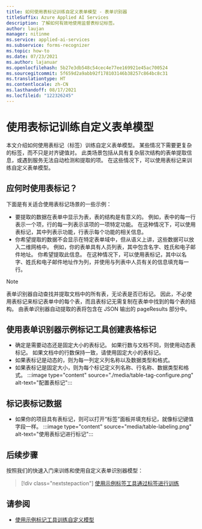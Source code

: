 ```yaml
---
title: 如何使用表标记训练自定义表单模型 - 表单识别器
titleSuffix: Azure Applied AI Services
description: 了解如何有效地使用监督表标记标签。
author: laujan
manager: nitinme
ms.service: applied-ai-services
ms.subservice: forms-recognizer
ms.topic: how-to
ms.date: 07/23/2021
ms.author: lajanuar
ms.openlocfilehash: 5b27e3db548c54cec4e77ee169921e45ac700524
ms.sourcegitcommit: 5f659d2a9abb92f178103146b38257c864bc8c31
ms.translationtype: HT
ms.contentlocale: zh-CN
ms.lasthandoff: 08/17/2021
ms.locfileid: "122326245"
---
```

# <a name="use-table-tags-to-train-your-custom-form-model"></a>使用表标记训练自定义表单模型

本文介绍如何使用表标记（标签）训练自定义表单模型。 某些情况下需要更复杂的标签，而不只是对齐键值对。 此类场景包括从具有复杂层次结构的表单提取信息，或遇到服务无法自动检测和提取的项。 在这些情况下，可以使用表标记来训练自定义表单模型。

## <a name="when-should-i-use-table-tags"></a>应何时使用表标记？

下面是有关适合使用表标记场景的一些示例：

- 要提取的数据在表单中显示为表，表的结构是有意义的。 例如，表中的每一行表示一个项，行的每一列表示该项的一项特定功能。 在这种情况下，可以使用表标记，其中列表示功能，行表示每个功能的相关信息。
- 你希望提取的数据不会显示在特定表单域中，但从语义上讲，这些数据可以放入二维网格中。 例如，你的表单具有人员列表，其中包含名字、姓氏和电子邮件地址。 你希望提取此信息。 在这种情况下，可以使用表标记，其中以名字、姓氏和电子邮件地址作为列，并使用与列表中人员有关的信息填充每一行。

> [!NOTE]
> 表单识别器自动查找并提取文档中的所有表，无论表是否已标记。 因此，不必使用表标记来标记表单中的每个表，而且表标记无需复制在表单中找到的每个表的结构。 由表单识别器自动提取的表将包含在 JSON 输出的 pageResults 部分中。

## <a name="create-a-table-tag-with-the-form-recognizer-sample-labeling-tool"></a>使用表单识别器示例标记工具创建表格标记
<!-- markdownlint-disable MD004 -->
* 确定是需要动态还是固定大小的表标记。 如果行数与文档不同，则使用动态表标记。 如果文档中的行数保持一致，请使用固定大小的表标记。
* 如果表标记是动态的，则为每一列定义列名称以及数据类型和格式。
* 如果表标记是固定大小，则为每个标记定义列名称、行名称、数据类型和格式。
:::image type="content" source="./media/table-tag-configure.png" alt-text="配置表标记":::

## <a name="label-your-table-tag-data"></a>标记表标记数据

* 如果你的项目具有表标记，则可以打开“标签”面板并填充标记，就像标记键值字段一样。
:::image type="content" source="media/table-labeling.png" alt-text="使用表标记进行标记":::

## <a name="next-steps"></a>后续步骤

按照我们的快速入门来训练和使用自定义表单识别器模型：

> [!div class="nextstepaction"]
> [使用示例标签工具通过标签进行训练](label-tool.md)

## <a name="see-also"></a>请参阅

* [使用示例标记工具训练自定义模型](label-tool.md)
>
